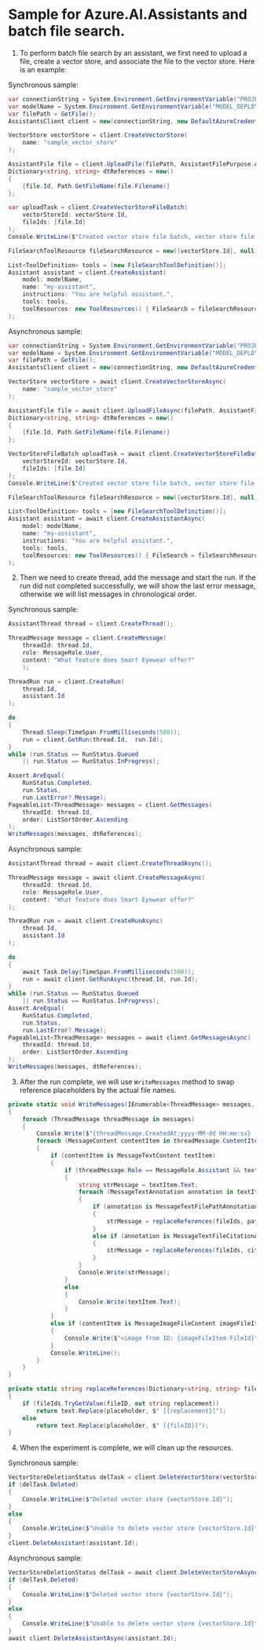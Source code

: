 # Sample for Azure.AI.Assistants and batch file search.

1. To perform batch file search by an assistant, we first need to upload a file, create a vector store, and associate the file to the vector store. Here is an example:

Synchronous sample:
```C# Snippet:AssistantsVectorStoreBatchFileSearchCreateVectorStore
var connectionString = System.Environment.GetEnvironmentVariable("PROJECT_CONNECTION_STRING");
var modelName = System.Environment.GetEnvironmentVariable("MODEL_DEPLOYMENT_NAME");
var filePath = GetFile();
AssistantsClient client = new(connectionString, new DefaultAzureCredential());

VectorStore vectorStore = client.CreateVectorStore(
    name: "sample_vector_store"
);

AssistantFile file = client.UploadFile(filePath, AssistantFilePurpose.Assistants);
Dictionary<string, string> dtReferences = new()
{
    {file.Id, Path.GetFileName(file.Filename)}
};

var uploadTask = client.CreateVectorStoreFileBatch(
    vectorStoreId: vectorStore.Id,
    fileIds: [file.Id]
);
Console.WriteLine($"Created vector store file batch, vector store file batch ID: {uploadTask.Value.Id}");

FileSearchToolResource fileSearchResource = new([vectorStore.Id], null);

List<ToolDefinition> tools = [new FileSearchToolDefinition()];
Assistant assistant = client.CreateAssistant(
    model: modelName,
    name: "my-assistant",
    instructions: "You are helpful assistant.",
    tools: tools,
    toolResources: new ToolResources() { FileSearch = fileSearchResource }
);
```

Asynchronous sample:
```C# Snippet:AssistantsVectorStoreBatchFileAsyncSearchCreateVectorStore
var connectionString = System.Environment.GetEnvironmentVariable("PROJECT_CONNECTION_STRING");
var modelName = System.Environment.GetEnvironmentVariable("MODEL_DEPLOYMENT_NAME");
var filePath = GetFile();
AssistantsClient client = new(connectionString, new DefaultAzureCredential());

VectorStore vectorStore = await client.CreateVectorStoreAsync(
    name: "sample_vector_store"
);

AssistantFile file = await client.UploadFileAsync(filePath, AssistantFilePurpose.Assistants);
Dictionary<string, string> dtReferences = new()
{
    {file.Id, Path.GetFileName(file.Filename)}
};

VectorStoreFileBatch uploadTask = await client.CreateVectorStoreFileBatchAsync(
    vectorStoreId: vectorStore.Id,
    fileIds: [file.Id]
);
Console.WriteLine($"Created vector store file batch, vector store file batch ID: {uploadTask.Id}");

FileSearchToolResource fileSearchResource = new([vectorStore.Id], null);

List<ToolDefinition> tools = [new FileSearchToolDefinition()];
Assistant assistant = await client.CreateAssistantAsync(
    model: modelName,
    name: "my-assistant",
    instructions: "You are helpful assistant.",
    tools: tools,
    toolResources: new ToolResources() { FileSearch = fileSearchResource }
);
```

2. Then we need to create thread, add the message and start the run. If the run did not completed successfully, we will show the last error message, otherwise we will list messages in chronological order.

Synchronous sample:
```C# Snippet:AssistantsVectorStoreBatchFileSearchThreadAndResponse
AssistantThread thread = client.CreateThread();

ThreadMessage message = client.CreateMessage(
    threadId: thread.Id,
    role: MessageRole.User,
    content: "What feature does Smart Eyewear offer?"
    );

ThreadRun run = client.CreateRun(
    thread.Id,
    assistant.Id
);

do
{
    Thread.Sleep(TimeSpan.FromMilliseconds(500));
    run = client.GetRun(thread.Id,  run.Id);
}
while (run.Status == RunStatus.Queued
    || run.Status == RunStatus.InProgress);

Assert.AreEqual(
    RunStatus.Completed,
    run.Status,
    run.LastError?.Message);
PageableList<ThreadMessage> messages = client.GetMessages(
    threadId: thread.Id,
    order: ListSortOrder.Ascending
);
WriteMessages(messages, dtReferences);
```

Asynchronous sample:
```C# Snippet:AssistantsVectorStoreBatchFileSearchAsyncThreadAndResponse
AssistantThread thread = await client.CreateThreadAsync();

ThreadMessage message = await client.CreateMessageAsync(
    threadId: thread.Id,
    role: MessageRole.User,
    content: "What feature does Smart Eyewear offer?"
);

ThreadRun run = await client.CreateRunAsync(
    thread.Id,
    assistant.Id
);

do
{
    await Task.Delay(TimeSpan.FromMilliseconds(500));
    run = await client.GetRunAsync(thread.Id, run.Id);
}
while (run.Status == RunStatus.Queued
    || run.Status == RunStatus.InProgress);
Assert.AreEqual(
    RunStatus.Completed,
    run.Status,
    run.LastError?.Message);
PageableList<ThreadMessage> messages = await client.GetMessagesAsync(
    threadId: thread.Id,
    order: ListSortOrder.Ascending
);
WriteMessages(messages, dtReferences);
```

3. After the run complete, we will use `WriteMessages` method to swap reference placeholders by the actual file names.
```C# Snippet:AssistantsVectorStoreBatchFileSearchParseResults
private static void WriteMessages(IEnumerable<ThreadMessage> messages, Dictionary<string, string> fileIds)
{
    foreach (ThreadMessage threadMessage in messages)
    {
        Console.Write($"{threadMessage.CreatedAt:yyyy-MM-dd HH:mm:ss} - {threadMessage.Role,10}: ");
        foreach (MessageContent contentItem in threadMessage.ContentItems)
        {
            if (contentItem is MessageTextContent textItem)
            {
                if (threadMessage.Role == MessageRole.Assistant && textItem.Annotations.Count > 0)
                {
                    string strMessage = textItem.Text;
                    foreach (MessageTextAnnotation annotation in textItem.Annotations)
                    {
                        if (annotation is MessageTextFilePathAnnotation pathAnnotation)
                        {
                            strMessage = replaceReferences(fileIds, pathAnnotation.FileId, pathAnnotation.Text, strMessage);
                        }
                        else if (annotation is MessageTextFileCitationAnnotation citationAnnotation)
                        {
                            strMessage = replaceReferences(fileIds, citationAnnotation.FileId, citationAnnotation.Text, strMessage);
                        }
                    }
                    Console.Write(strMessage);
                }
                else
                {
                    Console.Write(textItem.Text);
                }
            }
            else if (contentItem is MessageImageFileContent imageFileItem)
            {
                Console.Write($"<image from ID: {imageFileItem.FileId}");
            }
            Console.WriteLine();
        }
    }
}

private static string replaceReferences(Dictionary<string, string> fileIds, string fileID, string placeholder, string text)
{
    if (fileIds.TryGetValue(fileID, out string replacement))
        return text.Replace(placeholder, $" [{replacement}]");
    else
        return text.Replace(placeholder, $" [{fileID}]");
}
```

4. When the experiment is complete, we will clean up the resources.

Synchronous sample:
```C# Snippet:AssistantsVectorStoreBatchFileSearchCleanup
VectorStoreDeletionStatus delTask = client.DeleteVectorStore(vectorStore.Id);
if (delTask.Deleted)
{
    Console.WriteLine($"Deleted vector store {vectorStore.Id}");
}
else
{
    Console.WriteLine($"Unable to delete vector store {vectorStore.Id}");
}
client.DeleteAssistant(assistant.Id);
```

Asynchronous sample:
```C# Snippet:AssistantsVectorStoreBatchFileSearchAsyncCleanup
VectorStoreDeletionStatus delTask = await client.DeleteVectorStoreAsync(vectorStore.Id);
if (delTask.Deleted)
{
    Console.WriteLine($"Deleted vector store {vectorStore.Id}");
}
else
{
    Console.WriteLine($"Unable to delete vector store {vectorStore.Id}");
}
await client.DeleteAssistantAsync(assistant.Id);
```